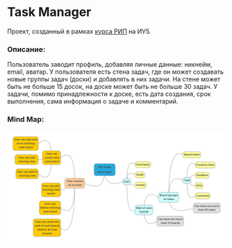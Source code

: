 Task Manager
=====================
Проект, созданный в рамках [курса РИП](https://github.com/iu5team/iu5web-fall-2019) на ИУ5.

### Описание:
Пользователь заводит профиль, добавляя личные данные: никнейм, email, аватар. У пользователя есть стена задач, где он может создавать новые группы задач (доски) и добавлять в них задачи. На стене может быть не больше 15 досок, на доске может быть не больше 30 задач. У задачи, помимо принадлежности к доске, есть дата создания, срок выполнения, сама информация о задаче и комментарий.

### Mind Map:
![Alt text](MindMap.png)